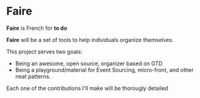 # Faire

__Faire__ is French for __to do__

__Faire__ will be a set of tools to help individuals organize themselves.

This project serves two goals:
* Being an awesome, open source, organizer based on GTD
* Being a playground/material for Event Sourcing, micro-front, and other neat patterns.

Each one of the contributions I'll make will be thorougly detailed 